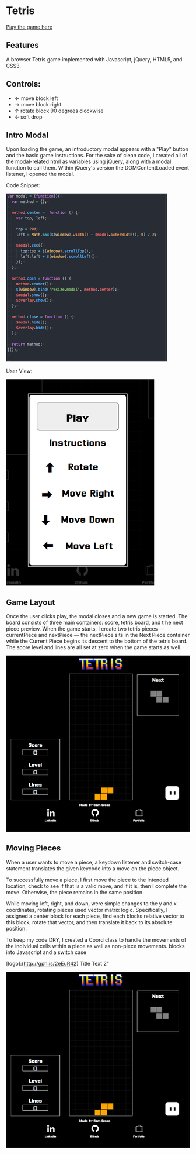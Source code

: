 # Tetris

[Play the game here][live]

[live]: https://guitar71989.github.io/Tetris.js/

## Features

A browser Tetris game implemented with Javascript, jQuery, HTML5, and
CSS3.

## Controls:

  * ← move block left
  * → move block right
  * ↑ rotate block 90 degrees clockwise
  * ↓ soft drop

## Intro Modal

Upon loading the game, an introductory modal appears with a "Play" button
and the basic game instructions. For the sake of clean code, I created
all of the modal-related html as variables using jQuery, along with a modal
function to call them. Within jQuery's version the DOMContentLoaded event
listener, I opened the modal.

Code Snippet:

![Modal Code](./screenshots/modal.png)

User View:

![Play Game Modal](./screenshots/playmodal.png)

## Game Layout

Once the user clicks play, the modal closes and a new game is started.
The board consists of three main containers: score, tetris board, and t
he next piece preview. When the game starts, I create two tetris pieces
— currentPiece and nextPiece — the nextPiece sits in the Next Piece
container while the Current Piece begins its descent to the bottom of the
tetris board. The score level and lines are all set at zero when the game
starts as well.

![Game View](./screenshots/gameview.png)

## Moving Pieces

When a user wants to move a piece, a keydown listener and switch-case
statement translates the given keycode into a move on the piece object.

To successfully move a piece, I first move the piece to the intended location,
check to see if that is a valid move, and if it is, then I complete the move.
Otherwise, the piece remains in the same position.

While moving left, right, and down, were simple changes to the y and x coordinates,
rotating pieces used vector matrix logic. Specifically, I assigned a center
block for each piece, find each blocks relative vector to this block, rotate that vector, and then translate it back to its absolute position.

To keep my code DRY, I created a Coord class to handle the movements of the individual cells within a piece as well as non-piece movements.
blocks into Javascript and a switch case

[logo]:(http://gph.is/2eEuR42) Title Text 2"


![Game View](./screenshots/gameview.png)
